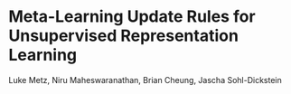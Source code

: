 # Meta-Learning Update Rules for Unsupervised Representation Learning

Luke Metz, Niru Maheswaranathan, Brian Cheung, Jascha Sohl-Dickstein
